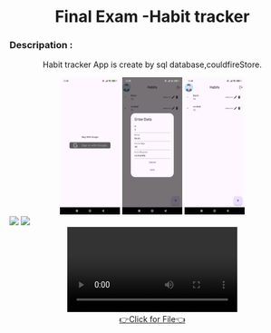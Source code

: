 <h1 align="center">
  Final Exam -Habit tracker

</h1>

<div align="center">
  <h3 align="left">Descripation :</h3>
  <p>
    Habit tracker App is create by sql database,couldfireStore.
  </p>
</div>
<div align="center">
  <img src="https://github.com/harshdusane2103/advflutterexam/blob/master/1.png", width=21%,height=35%>
  <img src="https://github.com/harshdusane2103/advflutterexam/blob/master/2.png", width=21%,height=35%>
    <img src="https://github.com/harshdusane2103/advflutterexam/blob/master/4.png", width=21%,height=35%>
 
 
  
  




  
  
</div>
 <img src="https://github.com/user-attachments/assets/e658e410-510b-4ffe-894e-025b0bd63433", >
    <img src="https://github.com/user-attachments/assets/fba5807d-7d34-470b-baaf-722e3e14ed3a",>

<div align="center"> 
<video src="https://github.com/user-attachments/assets/c389195d-69fd-4f52-a873-415b0395f17b">











</div>
<div align="center"><a href="[https://github.com/harshdusane2103/advflutterexam/tree/master/lib">👉Click for File👈</a></div>

